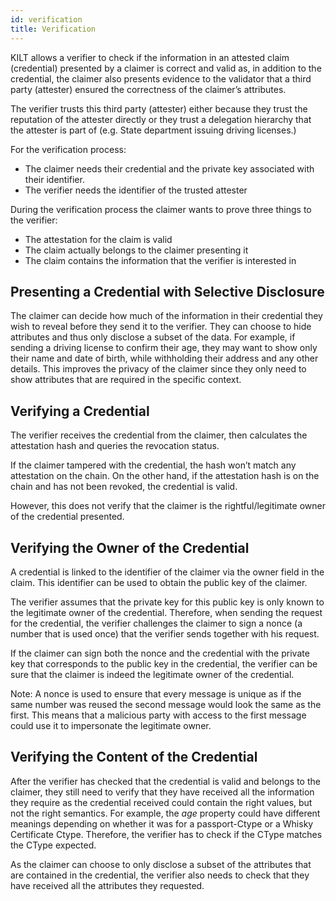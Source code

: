 ```yaml
---
id: verification
title: Verification
---
```


KILT allows a verifier to check if the information in an attested claim (credential) presented by a claimer is correct and valid as, in addition to the credential, the claimer also presents evidence to the validator that a third party (attester) ensured the correctness of the claimer’s attributes.

The verifier trusts this third party (attester) either because they trust the reputation of the attester directly or they trust a delegation hierarchy that the attester is part of (e.g. State department issuing driving licenses.)

For the verification process:

- The claimer needs their credential and the private key associated with their identifier.
- The verifier needs the identifier of the trusted attester

During the verification process the claimer wants to prove three things to the verifier:

- The attestation for the claim is valid
- The claim actually belongs to the claimer presenting it
- The claim contains the information that the verifier is interested in

## Presenting a Credential with Selective Disclosure

The claimer can decide how much of the information in their credential they wish to reveal before they send it to the verifier.
They can choose to hide attributes and thus only disclose a subset of the data.
For example, if sending a driving license to confirm their age, they may want to show only their name and date of birth, while withholding their address and any other details.
This improves the privacy of the claimer since they only need to show attributes that are required in the specific context.

## Verifying a Credential

The verifier receives the credential from the claimer, then calculates the attestation hash and queries the revocation status.

If the claimer tampered with the credential, the hash won’t match any attestation on the chain. On the other hand, if the attestation hash is on the chain and has not been revoked, the credential is valid.

However, this does not verify that the claimer is the rightful/legitimate owner of the credential presented.

## Verifying the Owner of the Credential

A credential is linked to the identifier of the claimer via the owner field in the claim. This identifier can be used to obtain the public key of the claimer.

The verifier assumes that the private key for this public key is only known to the legitimate owner of the credential. Therefore, when sending the request for the credential, the verifier challenges the claimer to sign a nonce (a number that is used once) that the verifier sends together with his request.

If the claimer can sign both the nonce and the credential with the private key that corresponds to the public key in the credential, the verifier can be sure that the claimer is indeed the legitimate owner of the credential.

Note: A nonce is used to ensure that every message is unique as if the same number was reused the second message would look the same as the first. This means that a malicious party with access to the first message could use it to impersonate the legitimate owner.

## Verifying the Content of the Credential

After the verifier has checked that the credential is valid and belongs to the claimer, they still need to verify that they have received all the information they require as the credential received could contain the right values, but not the right semantics. For example, the _age_ property could have different meanings depending on whether it was for a passport-Ctype or a Whisky Certificate Ctype. Therefore, the verifier has to check if the CType matches the CType expected.

As the claimer can choose to only disclose a subset of the attributes that are contained in the credential, the verifier also needs to check that they have received all the attributes they requested.
